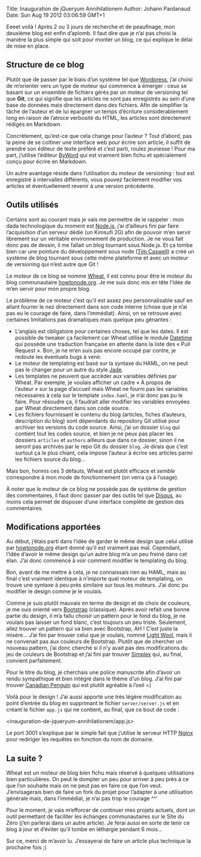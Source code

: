 Title: Inauguration de jQueryum Annihilationem
Author: Johann Pardanaud
Date: Sun Aug 19 2012 03:06:59 GMT+1

Eeeet voilà ! Après 2 ou 3 jours de recherche et de peaufinage, mon deuxième blog est enfin d’aplomb. Il faut dire que je n’ai pas choisi la manière la plus simple qui soit pour monter un blog, ce qui explique le délai de mise en place.

## Structure de ce blog

Plutôt que de passer par le biais d’un système tel que [Wordpress][], j’ai choisi de m’orienter vers un type de moteur qui commence à émerger : ceux se basant sur un ensemble de fichiers gérés par un moteur de versioning tel que __Git__, ce qui signifie que les articles ne sont pas enregistrés au sein d’une base de données mais directement dans des fichiers. Afin de simplifier la tâche de l’auteur et de lui épargner un temps d’écriture considérablement long en raison de l’atroce verbosité du HTML, les articles sont directement rédigés en Markdown.

Concrètement, qu’est-ce que cela change pour l’auteur ? Tout d’abord, pas la peine de se coltiner une interface web pour écrire son article, il suffit de prendre son éditeur de texte préféré et c’est parti, roulez jeunesse ! Pour ma part, j’utilise l’éditeur [ByWord][] qui est vraiment bien fichu et spécialement conçu pour écrire en Markdown.

Un autre avantage réside dans l’utilisation du moteur de versioning : tout est enregistré à intervalles différents, vous pouvez facilement modifier vos articles et éventuellement revenir à une version précédente.

## Outils utilisés

Certains sont au courant mais je vais me permettre de le rappeler : mon dada technologique du moment est [Node.js][], j’ai d’ailleurs fini par faire l’acquisition d’un serveur dédié (un Kimsufi 2G) afin de pouvoir m’en servir librement sur un véritable environnement de production. Je ne vous fait donc pas de dessin, il me fallait un blog tournant sous Node.js. Et ça tombe bien car une pointure du développement sous node ([Tim Caswell][]) a créé un système de blog tournant sous cette même plateforme et avec un moteur de versioning qui n’est autre que Git !

Le moteur de ce blog se nomme [Wheat][], il est connu pour être le moteur du blog communautaire [howtonode.org][]. Je me suis donc mis en tête l’idée de m’en servir pour mon propre blog.

Le problème de ce moteur c’est qu’il est assez peu personnalisable sauf en allant fourrer le nez directement dans son code interne (chose que je n’ai pas eu le courage de faire, dans l’immédiat). Ainsi, on se retrouve avec certaines limitations pas dramatiques mais quelque peu gênantes :

* L’anglais est obligatoire pour certaines choses, tel que les dates. Il est possible de tweaker ça facilement car Wheat utilise le module [Datetime][] qui possède une traduction française en attente dans la liste des « Pull Request ». Bon, je ne m’en suis pas encore occupé par contre, je redoute les éventuels bugs à venir.
* Le moteur de templating est basé sur la syntaxe du HAML, on ne peut pas le changer pour un autre du style [Jade][].
* Les templates ne peuvent que accéder aux variables définies par Wheat. Par exemple, je voulais afficher un cadre « À propos de l’auteur » sur la page d’accueil mais Wheat ne fourni pas les variables nécessaires à cela sur le template `index.haml`, je n’ai donc pas pu le faire. Pour résoudre ça, il faudrait aller modifier les variables envoyées par Wheat directement dans son code source.
* Les fichiers fournissant le contenu du blog (articles, fiches d’auteurs, description du blog) sont dépendants du repository Git utilisé pour archiver les versions du code source. Ainsi, j’ai un dossier `blog` qui contient tout les codes source, et bien je ne peux pas placer les dossiers `articles` et `authors` ailleurs que dans ce dossier, sinon il ne seront pas archivés par le repo Git du dossier `blog`. Je dirais que c’est surtout ça le plus chiant, cela impose l’auteur à écrire ses articles parmi les fichiers source du blog...

Mais bon, hormis ces 3 défauts, Wheat est plutôt efficace et _semble_ correspondre à mon mode de fonctionnement (on verra ça à l’usage).

À noter que le moteur de ce blog ne possède pas de système de gestion des commentaires, il faut donc passer par des outils tel que [Disqus][], au moins cela permet de disposer d’une interface complète de gestion des commentaires.

## Modifications apportées

Au début, j’étais parti dans l’idée de garder le même design que celui utilisé par [howtonode.org][] étant donné qu’il est vraiment pas mal. Cependant, l’idée d’avoir le même design qu’un autre blog m’a un peu freiné dans cet élan. J’ai donc commencé à voir comment modifier le templating du blog.

Bon, avant de me mettre à cela, je ne connaissais rien au HAML, mais au final c’est vraiment identique à n’importe quel moteur de templating, on trouve une syntaxe à peu près similaire sur tous les moteurs. J’ai donc pu modifier le design comme je le voulais.

Comme je suis plutôt mauvais en terme de design et de choix de couleurs, je me suis orienté vers [Bootstrap][] (classique). Après avoir refait une bonne partie du design, il m’a fallu choisir un pattern pour le fond du blog, je ne voulais pas laisser un fond blanc, c’est toujours un peu triste. Seulement, allez trouver un pattern qui va bien avec Bootstrap, AH ! C’est juste la misère... J’ai fini par trouver celui que je voulais, nommé [Light Wool][], mais il ne convenait pas aux couleurs de Bootstrap. Plutôt que de chercher un nouveau pattern, j’ai donc cherché si il n’y avait pas des modifications du jeu de couleurs de Bootstrap et j’ai fini par trouver [Simplex][] qui, au final, convient parfaitement.

Pour le titre du blog, je cherchais une police manuscrite afin d’avoir un rendu sympathique et bien intégré dans le thème d’un blog. J’ai fini par trouver [Canadian Penguin][] qui est plutôt agréable à l’oeil =)

Voilà pour le design ! J’ai aussi apporté une très légère modification au point d’entrée du blog en supprimant le fichier `server/server.js` et en créant le fichier `app.js` qui ne contient, au final, que ce bout de code :

<inauguration-de-jqueryum-annihilationem/app.js>

Le port 3001 s’explique par le simple fait que j’utilise le serveur HTTP [Nginx][] pour rediriger les requêtes en fonction du nom de domaine.

## La suite ?

Wheat est un moteur de blog bien fichu mais réservé à quelques utilisations bien particulières. On peut le dompter un peu pour arriver à peu près à ce que l’on souhaite mais on ne peut pas en faire ce que l’on veut. J’envisagerais bien de faire un fork du projet pour l’adapter à une utilisation générale mais, dans l’immédiat, je n’ai pas trop le courage ^^’

Pour le moment, je vais m’efforcer de continuer mes projets actuels, dont un outil permettant de faciliter les échanges communautaires sur le Site du Zéro (j’en parlerai dans un autre article). Je ferai aussi en sorte de tenir ce blog à jour et d’éviter qu’il tombe en léthargie pendant 6 mois...

Sur ce, merci de m’avoir lu. J’essayerai de faire un article plus technique la prochaine fois ;)

[Wordpress]: http://wordpress.com/
[ByWord]: http://bywordapp.com/
[Node.js]: http://nodejs.org/
[Tim Caswell]: http://creationix.com/
[Wheat]: https://github.com/creationix/wheat
[howtonode.org]: http://howtonode.org/
[Jade]: http://jade-lang.com/
[Disqus]: http://disqus.com/
[Bootstrap]: http://twitter.github.com/bootstrap/
[Light Wool]: http://subtlepatterns.com/light-wool/
[Simplex]: http://bootswatch.com/simplex/
[Canadian Penguin]: http://www.dafont.com/fr/canadian-penguin.font
[Nginx]: http://wiki.nginx.org/Main
[Datetime]: https://github.com/joehewitt/datetime